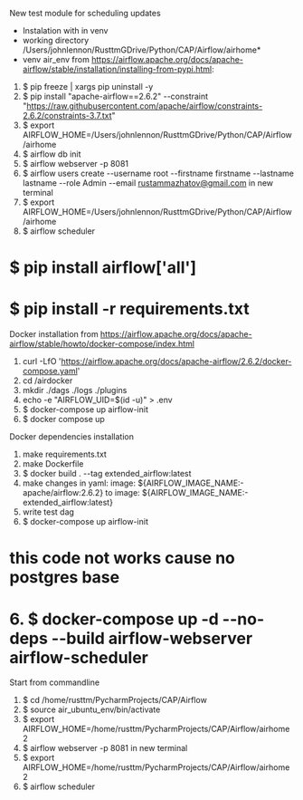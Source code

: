 New test module for scheduling updates


* Instalation with in venv 
* working directory /Users/johnlennon/RusttmGDrive/Python/CAP/Airflow/airhome* 
* venv air_env
from https://airflow.apache.org/docs/apache-airflow/stable/installation/installing-from-pypi.html:
1. $ pip freeze | xargs pip uninstall -y
2. $ pip install "apache-airflow==2.6.2" --constraint "https://raw.githubusercontent.com/apache/airflow/constraints-2.6.2/constraints-3.7.txt"
3. $ export AIRFLOW_HOME=/Users/johnlennon/RusttmGDrive/Python/CAP/Airflow/airhome
4. $ airflow db init 
5. $ airflow webserver -p 8081
6. $ airflow users create  --username root --firstname firstname --lastname lastname --role Admin --email rustammazhatov@gmail.com
in new terminal
7. $ export AIRFLOW_HOME=/Users/johnlennon/RusttmGDrive/Python/CAP/Airflow/airhome
8. $ airflow scheduler

# $ pip install airflow['all']
# $ pip install -r requirements.txt

Docker installation
from https://airflow.apache.org/docs/apache-airflow/stable/howto/docker-compose/index.html
1. curl -LfO 'https://airflow.apache.org/docs/apache-airflow/2.6.2/docker-compose.yaml'
2. cd /airdocker
3. mkdir ./dags ./logs ./plugins
4. echo -e "AIRFLOW_UID=$(id -u)" > .env
5. $ docker-compose up airflow-init
6. $ docker compose up

Docker dependencies installation
1. make requirements.txt
2. make Dockerfile
3. $ docker build . --tag extended_airflow:latest
4. make changes in yaml: image: ${AIRFLOW_IMAGE_NAME:-apache/airflow:2.6.2} to image: ${AIRFLOW_IMAGE_NAME:-extended_airflow:latest}
5. write test dag
6. $ docker-compose up airflow-init
# this code not works cause no postgres base
# 6. $ docker-compose up -d --no-deps --build airflow-webserver airflow-scheduler 

Start from commandline
1. $ cd /home/rusttm/PycharmProjects/CAP/Airflow
2. $ source air_ubuntu_env/bin/activate
3. $ export AIRFLOW_HOME=/home/rusttm/PycharmProjects/CAP/Airflow/airhome2
4. $ airflow webserver -p 8081
in new terminal
5. $ export AIRFLOW_HOME=/home/rusttm/PycharmProjects/CAP/Airflow/airhome2
6. $ airflow scheduler